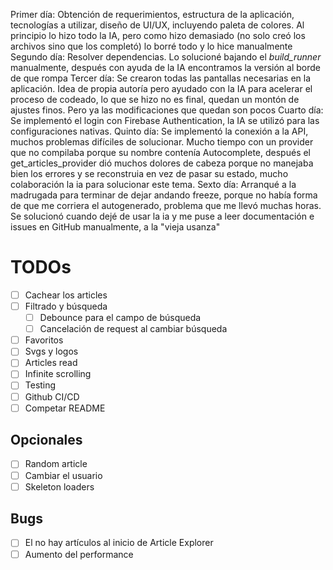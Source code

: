 Primer día: Obtención de requerimientos, estructura de la aplicación, tecnologías a utilizar, diseño de UI/UX, incluyendo paleta de colores. Al principio lo hizo todo la IA, pero como hizo demasiado (no solo creó los archivos sino que los completó) lo borré todo y lo hice manualmente
Segundo día: Resolver dependencias. Lo solucioné bajando el _build_runner_ manualmente, después con ayuda de la IA encontramos la versión al borde de que rompa
Tercer día: Se crearon todas las pantallas necesarias en la aplicación. Idea de propia autoría pero ayudado con la IA para acelerar el proceso de codeado, lo que se hizo no es final, quedan un montón de ajustes finos. Pero ya las modificaciones que quedan son pocos
Cuarto día: Se implementó el login con Firebase Authentication, la IA se utilizó para las configuraciones nativas.
Quinto día: Se implementó la conexión a la API, muchos problemas difíciles de solucionar. Mucho tiempo con un provider que no compilaba porque su nombre contenía Autocomplete, después el get_articles_provider dió muchos dolores de cabeza porque no manejaba bien los errores y se reconstruia en vez de pasar su estado, mucho colaboración la ia para solucionar este tema.
Sexto día: Arranqué a la madrugada para terminar de dejar andando freeze, porque no había forma de que me corriera el autogenerado, problema que me llevó muchas horas. Se solucionó cuando dejé de usar la ia y me puse a leer documentación e issues en GitHub manualmente, a la "vieja usanza"


# TODOs
 - [ ] Cachear los articles
 - [ ] Filtrado y búsqueda
    - [ ] Debounce para el campo de búsqueda
    - [ ] Cancelación de request al cambiar búsqueda
 - [ ] Favoritos
 - [ ] Svgs y logos
 - [ ] Articles read
 - [ ] Infinite scrolling
 - [ ] Testing
 - [ ] Github CI/CD
 - [ ] Competar README

 ## Opcionales
 - [ ] Random article
 - [ ] Cambiar el usuario
 - [ ] Skeleton loaders

 ## Bugs
 - [ ] El no hay artículos al inicio de Article Explorer
 - [ ] Aumento del performance